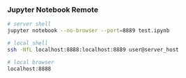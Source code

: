 ### Jupyter Notebook Remote

``` bash
# server shell
jupyter notebook --no-browser --port=8889 test.ipynb

# local shell
ssh -NfL localhost:8888:localhost:8889 user@server_host

# local browser
localhost:8888
```
